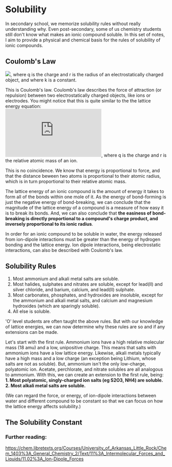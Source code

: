 # Solubility
In secondary school, we memorize solubility rules without really understanding why. Even post-secondary, some of us chemistry students still don't know what makes an ionic compound soluble. In this set of notes, I aim to provide a physical and chemical basis for the rules of solubility of ionic compounds.
## Coulomb's Law
![](http://www.sciweavers.org/upload/Tex2Img_1594356158/render.png), where q is the charge and r is the radius of an electrostatically charged object, and where k is a constant.  

This is Coulomb's law. Coulomb's law describes the force of attraction (or repulsion) between two electrostatically charged objects, like ions or electrodes. You might notice that this is quite similar to the the lattice energy equation:  
![](http://www.sciweavers.org/tex2img.php?eq=%7C%5Ctext%7BLattice%20Energy%7D%7C%20%5Cpropto%20%5Cfrac%7Bq_1q_2%7D%7Br_1%2Br_2%7D&bc=White&fc=Black&im=jpg&fs=12&ff=arev&edit=0), where q is the charge and r is the relative atomic mass of an ion.  

This is no coincidence. We know that energy is proportional to force, and that the distance beween two atoms is proportional to their atomic radius, which is in turn proportional to their relative atomic mass.  

The lattice energy of an ionic compound is the amount of energy it takes to form all of the bonds within one mole of it. As the energy of bond-forming is just the negative energy of bond-breaking, we can conclude that the magnitude of the lattice energy of a compound is a measure of how easy it is to break its bonds. And, we can also conclude that **the easiness of bond-breaking is directly proportional to a compound's charge product, and inversely proportional to its ionic radius**.

In order for an ionic compound to be soluble in water, the energy released from ion-dipole interactions must be greater than the energy of hydrogen bonding and the lattice energy. Ion dipole interactions, being electrostatic interactions, can also be described with Coulomb's law.  

## Solubility Rules
1. Most ammonium and alkali metal salts are soluble.
2. Most halides, sulphates and nitrates are soluble, except for lead(II) and silver chloride, and barium, calcium, and lead(II) sulphate.
3. Most carbonates, phosphates, and hydroxides are insoluble, except for the ammonium and alkali metal salts, and calcium and magnesium hydroxides (which are sparingly soluble).
4. All else is soluble.

'O' level students are often taught the above rules. But with our knowledge of lattice energies, we can now determine why these rules are so and if any extensions can be made. 

Let's start with the first rule. Ammonium ions have a high relative molecular mass (18 amu) and a low, unipositive charge. This means that salts with ammonium ions have a low lattice energy. Likewise, alkali metals typically have a high mass and a low charge (an exception being Lithium, whose salts are not as soluble). But, ammonium isn't the only low-charge, polyatomic ion. Acetate, perchlorate, and nitrate solubles are all analogous to ammonium. With this, we can create an extension to the first rule, being:
**1. Most polyatomic, singly-charged ion salts (eg S2O3, NH4) are soluble.  
2. Most alkali metal salts are soluble.**  

(We can regard the force, or energy, of ion-dipole interactions between water and different compound to be constant so that we can focus on how the lattice energy affects solubility.)
## The Solubility Constant

### Further reading:
https://chem.libretexts.org/Courses/University_of_Arkansas_Little_Rock/Chem_1403%3A_General_Chemistry_2/Text/11%3A_Intermolecular_Forces_and_Liquids/11.02%3A_Ion-Dipole_Forces
